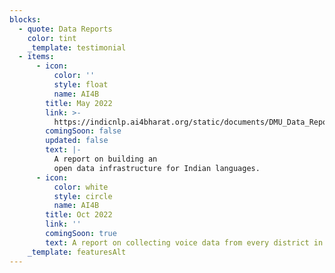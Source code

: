 ```yaml
---
blocks:
  - quote: Data Reports
    color: tint
    _template: testimonial
  - items:
      - icon:
          color: ''
          style: float
          name: AI4B
        title: May 2022
        link: >-
          https://indicnlp.ai4bharat.org/static/documents/DMU_Data_Report_May_2022.pdf
        comingSoon: false
        updated: false
        text: |-
          A report on building an
          open data infrastructure for Indian languages.
      - icon:
          color: white
          style: circle
          name: AI4B
        title: Oct 2022
        link: ''
        comingSoon: true
        text: A report on collecting voice data from every district in Tamil Nadu.
    _template: featuresAlt
---
```


